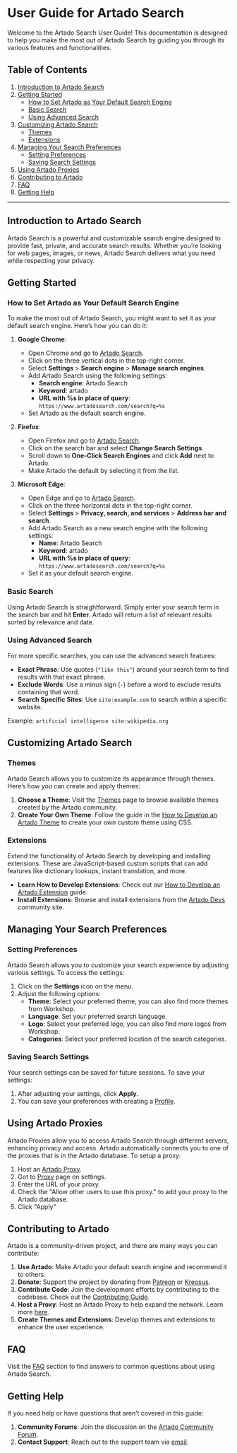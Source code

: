 # User Guide for Artado Search

Welcome to the Artado Search User Guide! This documentation is designed to help you make the most out of Artado Search by guiding you through its various features and functionalities.

## Table of Contents

1. [Introduction to Artado Search](#introduction-to-artado-search)
2. [Getting Started](#getting-started)
   - [How to Set Artado as Your Default Search Engine](#how-to-set-artado-as-your-default-search-engine)
   - [Basic Search](#basic-search)
   - [Using Advanced Search](#using-advanced-search)
3. [Customizing Artado Search](#customizing-artado-search)
   - [Themes](#themes)
   - [Extensions](#extensions)
4. [Managing Your Search Preferences](#managing-your-search-preferences)
   - [Setting Preferences](#setting-preferences)
   - [Saving Search Settings](#saving-search-settings)
5. [Using Artado Proxies](#using-artado-proxies)
6. [Contributing to Artado](#contributing-to-artado)
7. [FAQ](#faq)
8. [Getting Help](#getting-help)

---

## Introduction to Artado Search

Artado Search is a powerful and customizable search engine designed to provide fast, private, and accurate search results. Whether you’re looking for web pages, images, or news, Artado Search delivers what you need while respecting your privacy.

## Getting Started

### How to Set Artado as Your Default Search Engine

To make the most out of Artado Search, you might want to set it as your default search engine. Here’s how you can do it:

1. **Google Chrome**:
   - Open Chrome and go to [Artado Search](https://www.artadosearch.com).
   - Click on the three vertical dots in the top-right corner.
   - Select **Settings** > **Search engine** > **Manage search engines**.
   - Add Artado Search using the following settings:
     - **Search engine**: Artado Search
     - **Keyword**: artado
     - **URL with %s in place of query**: `https://www.artadosearch.com/search?q=%s`
   - Set Artado as the default search engine.

2. **Firefox**:
   - Open Firefox and go to [Artado Search](https://www.artadosearch.com).
   - Click on the search bar and select **Change Search Settings**.
   - Scroll down to **One-Click Search Engines** and click **Add** next to Artado.
   - Make Artado the default by selecting it from the list.

3. **Microsoft Edge**:
   - Open Edge and go to [Artado Search](https://www.artadosearch.com).
   - Click on the three horizontal dots in the top-right corner.
   - Select **Settings** > **Privacy, search, and services** > **Address bar and search**.
   - Add Artado Search as a new search engine with the following settings:
     - **Name**: Artado Search
     - **Keyword**: artado
     - **URL with %s in place of query**: `https://www.artadosearch.com/search?q=%s`
   - Set it as your default search engine.

### Basic Search

Using Artado Search is straightforward. Simply enter your search term in the search bar and hit **Enter**. Artado will return a list of relevant results sorted by relevance and date.

### Using Advanced Search

For more specific searches, you can use the advanced search features:

- **Exact Phrase**: Use quotes (`"like this"`) around your search term to find results with that exact phrase.
- **Exclude Words**: Use a minus sign (`-`) before a word to exclude results containing that word.
- **Search Specific Sites**: Use `site:example.com` to search within a specific website.

Example: `artificial intelligence site:wikipedia.org`

## Customizing Artado Search

### Themes

Artado Search allows you to customize its appearance through themes. Here’s how you can create and apply themes:

1. **Choose a Theme**: Visit the [Themes](#) page to browse available themes created by the Artado community.
2. **Create Your Own Theme**: Follow the guide in the [How to Develop an Artado Theme](/Developer%20Guide/How%20to%20Develop%20an%20Artado%20Extension.md) to create your own custom theme using CSS.

### Extensions

Extend the functionality of Artado Search by developing and installing extensions. These are JavaScript-based custom scripts that can add features like dictionary lookups, instant translation, and more.

- **Learn How to Develop Extensions**: Check out our [How to Develop an Artado Extension](/Developer%20Guide/How%20to%20Develop%20an%20Artado%20Extension.md) guide.
- **Install Extensions**: Browse and install extensions from the [Artado Devs](https://devs.artado.xyz/) community site.

## Managing Your Search Preferences

### Setting Preferences

Artado Search allows you to customize your search experience by adjusting various settings. To access the settings:

1. Click on the **Settings** icon on the menu.
2. Adjust the following options:
   - **Theme**: Select your preferred theme, you can also find more themes from Workshop.
   - **Language**: Set your preferred search language.
   - **Logo**: Select your preferred logo, you can also find more logos from Workshop.
   - **Categories**: Select your preferred location of the search categories.

### Saving Search Settings

Your search settings can be saved for future sessions. To save your settings:

1. After adjusting your settings, click **Apply**.
2. You can save your preferences with creating a [Profile](https://www.artadosearch.com/Settings/Profiles).

## Using Artado Proxies

Artado Proxies allow you to access Artado Search through different servers, enhancing privacy and access. Artado automatically
connects you to one of the proxies that is in the Artado database. To setup a proxy:

1. Host an [Artado Proxy](https://github.com/Artado-Project/ArtadoProxy).
2. Got to [Proxy](https://www.artadosearch.com/Settings/Proxy) page on settings.
3. Enter the URL of your proxy.
4. Check the "Allow other users to use this proxy." to add your proxy to the Artado database.
5. Click "Apply"

## Contributing to Artado

Artado is a community-driven project, and there are many ways you can contribute:

1. **Use Artado**: Make Artado your default search engine and recommend it to others.
2. **Donate**: Support the project by donating from [Patreon](https://www.patreon.com/artadosoft) or [Kreosus](https://kreosus.com/artadosoft).
3. **Contribute Code**: Join the development efforts by contributing to the codebase. Check out the [Contributing Guide](https://github.com/Artado-Project/artadosearch/CONTRIBUTING.md).
4. **Host a Proxy**: Host an Artado Proxy to help expand the network. Learn more [here](https://github.com/Artado-Project/ArtadoProxy).
5. **Create Themes and Extensions**: Develop themes and extensions to enhance the user experience.

## FAQ

Visit the [FAQ](faq.md) section to find answers to common questions about using Artado Search.

## Getting Help

If you need help or have questions that aren’t covered in this guide:

1. **Community Forums**: Join the discussion on the [Artado Community Forum](https://forum.artado.xyz).
2. **Contact Support**: Reach out to the support team via [email](mailto:arda@artadosearch.com).
